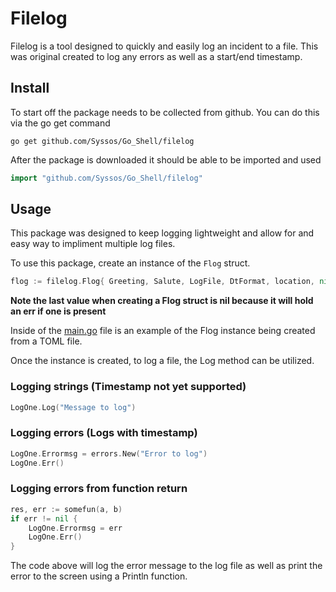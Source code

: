 # Filelog

Filelog is a tool designed to quickly and easily log an incident to a file. This was original created to log any errors as well as a start/end timestamp.

## Install
To start off the package needs to be collected from github. You can do this via the go get command
```
go get github.com/Syssos/Go_Shell/filelog
```

After the package is downloaded it should be able to be imported and used
```go
import "github.com/Syssos/Go_Shell/filelog"
```
## Usage

This package was designed to keep logging lightweight and allow for and easy way to impliment multiple log files.

To use this package, create an instance of the ``` Flog ``` struct. 

```go
flog := filelog.Flog{ Greeting, Salute, LogFile, DtFormat, location, nil}
```
**Note the last value when creating a Flog struct is nil because it will hold an err if one is present**

Inside of the [main.go](https://github.com/Syssos/Go_Shell/blob/main/main.go) file is an example of the Flog instance being created from a TOML file.

Once the instance is created, to log a file, the Log method can be utilized.

### Logging strings (Timestamp not yet supported)

```go
LogOne.Log("Message to log")
```
### Logging errors (Logs with timestamp)

```go
LogOne.Errormsg = errors.New("Error to log")
LogOne.Err()
``` 

### Logging errors from function return

```go
res, err := somefun(a, b)
if err != nil {
	LogOne.Errormsg = err
	LogOne.Err()
}
```
The code above will log the error message to the log file as well as print the error to the screen using a Println function.